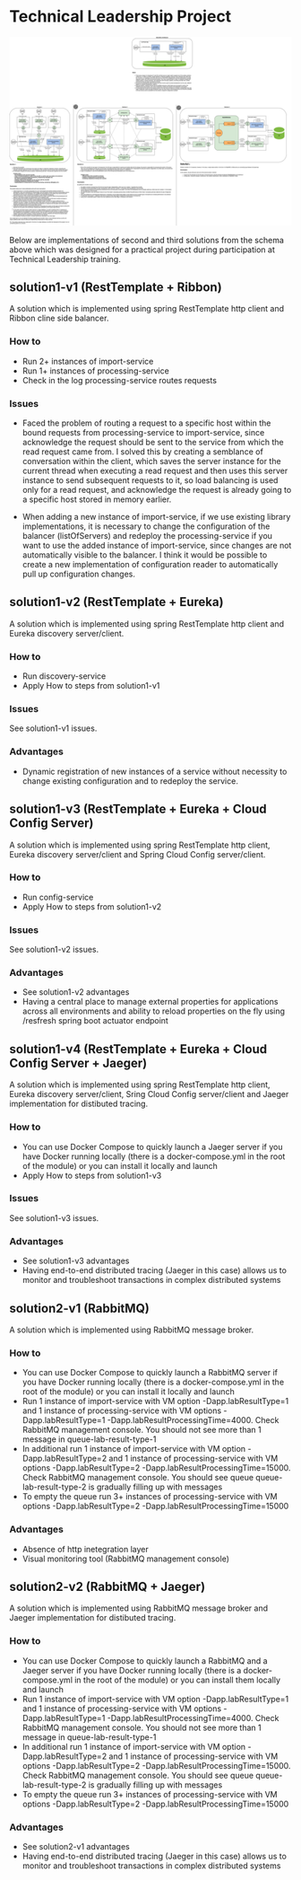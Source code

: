 # Technical Leadership Project
![Technical Leadership Project schema](https://github.com/alexander-mikhailov/techlead_project/blob/master/techlead_project.png)


Below are implementations of second and third solutions from the schema above which was designed for a practical project during participation at Technical Leadership training.

## solution1-v1 (RestTemplate + Ribbon)
A solution which is implemented using spring RestTemplate http client and Ribbon cline side balancer.

### How to
* Run 2+ instances of import-service
* Run 1+ instances of processing-service
* Check in the log processing-service routes requests

### Issues
* Faced the problem of routing a request to a specific host within the bound requests from processing-service to import-service, since acknowledge the request should be sent to the service from which the read request came from.
  I solved this by creating a semblance of conversation within the client, which saves the server instance for the current thread when executing a read request and then uses this server instance to send subsequent requests to it,
  so load balancing is used only for a read request, and acknowledge the request is already going to a specific host stored in memory earlier.

* When adding a new instance of import-service, if we use existing library implementations, it is necessary to change the configuration of the balancer (listOfServers) and redeploy the processing-service if you want to use the added instance of import-service, since changes are not automatically visible to the balancer. I think it would be possible to create a new implementation of configuration reader to automatically pull up configuration changes.

## solution1-v2 (RestTemplate + Eureka)
A solution which is implemented using spring RestTemplate http client and Eureka discovery server/client.

### How to
* Run discovery-service
* Apply How to steps from solution1-v1

### Issues
See solution1-v1 issues.
  
### Advantages
* Dynamic registration of new instances of a service without necessity to change existing configuration and to redeploy the service.

## solution1-v3 (RestTemplate + Eureka + Cloud Config Server)
A solution which is implemented using spring RestTemplate http client, Eureka discovery server/client and Spring Cloud Config server/client.

### How to
* Run config-service
* Apply How to steps from solution1-v2

### Issues
See solution1-v2 issues.
  
### Advantages
* See solution1-v2 advantages
* Having a central place to manage external properties for applications across all environments and ability to reload properties on the fly using /resfresh spring boot actuator endpoint

## solution1-v4 (RestTemplate + Eureka + Cloud Config Server + Jaeger)
A solution which is implemented using spring RestTemplate http client, Eureka discovery server/client, Sring Cloud Config server/client and Jaeger implementation for distibuted tracing.

### How to
* You can use Docker Compose to quickly launch a Jaeger server if you have Docker running locally (there is a docker-compose.yml in the root of the module) or you can install it locally and launch
* Apply How to steps from solution1-v3

### Issues
See solution1-v3 issues.
  
### Advantages
* See solution1-v3 advantages
* Having end-to-end distributed tracing (Jaeger in this case) allows us to monitor and troubleshoot transactions in complex distributed systems

## solution2-v1 (RabbitMQ)
A solution which is implemented using RabbitMQ message broker.

### How to
* You can use Docker Compose to quickly launch a RabbitMQ server if you have Docker running locally (there is a docker-compose.yml in the root of the module) or you can install it locally and launch
* Run 1 instance of import-service with VM option -Dapp.labResultType=1 and 1 instance of processing-service with VM options -Dapp.labResultType=1 -Dapp.labResultProcessingTime=4000. Check RabbitMQ management console. You should not see more than 1 message in queue-lab-result-type-1
* In additional run 1 instance of import-service with VM option -Dapp.labResultType=2 and 1 instance of processing-service with VM options -Dapp.labResultType=2 -Dapp.labResultProcessingTime=15000. Check RabbitMQ management console. You should see queue queue-lab-result-type-2 is gradually filling up with messages
* To empty the queue run 3+ instances of processing-service with VM options -Dapp.labResultType=2 -Dapp.labResultProcessingTime=15000
  
### Advantages
* Absence of http inetegration layer
* Visual monitoring tool (RabbitMQ management console)

## solution2-v2 (RabbitMQ + Jaeger)
A solution which is implemented using RabbitMQ message broker and Jaeger implementation for distibuted tracing.

### How to
* You can use Docker Compose to quickly launch a RabbitMQ and a Jaeger server if you have Docker running locally (there is a docker-compose.yml in the root of the module) or you can install them locally and launch
* Run 1 instance of import-service with VM option -Dapp.labResultType=1 and 1 instance of processing-service with VM options -Dapp.labResultType=1 -Dapp.labResultProcessingTime=4000. Check RabbitMQ management console. You should not see more than 1 message in queue-lab-result-type-1
* In additional run 1 instance of import-service with VM option -Dapp.labResultType=2 and 1 instance of processing-service with VM options -Dapp.labResultType=2 -Dapp.labResultProcessingTime=15000. Check RabbitMQ management console. You should see queue queue-lab-result-type-2 is gradually filling up with messages
* To empty the queue run 3+ instances of processing-service with VM options -Dapp.labResultType=2 -Dapp.labResultProcessingTime=15000
  
### Advantages
* See solution2-v1 advantages
* Having end-to-end distributed tracing (Jaeger in this case) allows us to monitor and troubleshoot transactions in complex distributed systems

